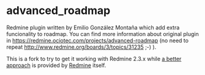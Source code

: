 advanced_roadmap
================

Redmine plugin written by Emilio González Montaña which add extra funcionality to roadmap. You can find
more information about original plugin in https://redmine.ociotec.com/projects/advanced-roadmap (no need to
repeat http://www.redmine.org/boards/3/topics/31235 ;-) ).

This is a fork to try to get it working with Redmine 2.3.x while [a better approach](http://www.redmine.org/issues/13387)
is provided by [Redmine](http://www.redmine.org) itself.
